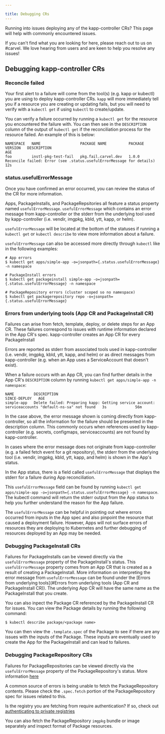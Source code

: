 ```yaml
---

title: Debugging CRs
---
```


Running into issues deploying any of the kapp-controller CRs? This page will help with commonly encountered issues.

If you can't find what you are looking for here, please reach out to us on #carvel. We love hearing from users and are keen to help you resolve any issues!

## Debugging kapp-controller CRs

### Reconcile failed
Your first alert to a failure
will come from the tool(s) (e.g. kapp or kubectl) you are using to deploy
kapp-controller CRs. `kapp` will more immediately tell you if a resource you are
creating or updating fails, but you will need to verify with a `kubectl get` if
using `kubectl` to create/update.

You can verify a failure occurred by running a `kubectl get` for the resource
you encountered the failure with. You can then see in the `DESCRIPTION` column
of the output of `kubectl get` if the reconciliation process for the resource
failed. An example of this is below:

```
NAMESPACE   NAME                  PACKAGE NAME          PACKAGE VERSION   DESCRIPTION                                                            AGE
foo         instl-pkg-test-fail   pkg.fail.carvel.dev   1.0.0             Reconcile failed: Error (see .status.usefulErrorMessage for details)   12s
```

### status.usefulErrorMessage
Once you have confirmed an error occurred, you can review the status of the CR
for more information.

Apps, PackageInstalls, and PackageRepsitories all feature a status property
named `usefulErrorMessage`. `usefulErrorMessage` which contains an error message
from kapp-controller or the stderr from the underlying tool used by
kapp-controller (i.e. vendir, imgpkg, kbld, ytt, kapp, or helm).

`usefulErrorMessage` will be located at the bottom of the statuses if running a
`kubectl get` or `kubectl describe` to view more information about a failure.

`usefulErrorMessage` can also be accessed more directly through `kubectl` like
in the following examples:

```
# App errors
$ kubectl get apps/simple-app -o=jsonpath={.status.usefulErrorMessage} -n namespace

# PackageInstall errors
$ kubectl get packageinstall simple-app -o=jsonpath={.status.usefulErrorMessage} -n namespace

# PackageRepository errors (cluster scoped so no namespace)
$ kubectl get packagerepository repo -o=jsonpath={.status.usefulErrorMessage}
```

### Errors from underlying tools (App CR and PackageInstall CR)

Failures can arise from fetch, template, deploy, or delete steps for an App CR.
These failures correspond to issues with runtime information declared in the App
CR's spec. kapp-controller creates an App CR for every PackageInstall 

Errors are reported as stderr from associated tools used in kapp-controller
(i.e. vendir, imgpkg, kbld, ytt, kapp, and helm) or as direct messages from
kapp-controller (e.g. when an App uses a ServiceAccount that doesn't exist). 

When a failure occurs with an App CR, you can find further details in the App
CR's `DESCRIPTION` column by running `kubectl get apps/simple-app -n namespace`:

```
NAME         DESCRIPTION                                                                                         SINCE-DEPLOY   AGE
simple-app   Delete failed: Preparing kapp: Getting service account: serviceaccounts "default-ns-sa" not found   3s             56m
```

In the case above, the error message shown is coming directly from
kapp-controller, so all the information for the failure should be presented in
the description column. This commonly occurs when references used by
kapp-controller (e.g. secrets, configmaps, serviceaccounts) are not found by
kapp-controller.

In cases where the error message does not originate from kapp-controller (e.g. a
failed fetch event for a git repository), the stderr from the underlying tool
(i.e. vendir, imgpkg, kbld, ytt, kapp, and helm) is shown in the App's status. 

In the App status, there is a field called `usefulErrorMessage` that displays
the stderr for a failure during App reconciliation.

This `usefulErrorMessage` field can be found by running `kubectl get
apps/simple-app -o=jsonpath={.status.usefulErrorMessage} -n namespace`.  The
kubectl command will return the stderr output from the App status to help you
further understand the reason for the App failure.

The `usefulErrorMessage` can be helpful in pointing out where errors occurred
from inputs in the App spec and also pinpoint the resource that caused a
deployment failure. However, Apps will not surface errors of resources they are
deploying to Kubernetes and further debugging of resources deployed by an App
may be needed.

### Debugging PackageInstall CRs

Failures for PackageInstalls can be viewed directly via the `usefulErrorMessage`
property of the PackageInstall's status. This `usefulErrorMessage` property
comes from an App CR that is created as a result of creating a PackageInstall.
More information on interpreting the error message from `usefulErrorMessage` can
be found under the [Errors from underlying tools](#Errors from underlying tools (App CR and PackageInstall CR)).  The underlying App
CR will have the same name as the PackageInstall that you create.

You can also inpect the Package CR referenced by the PackageInstall CR for issues. You can view the Package details by running the following command:

```
$ kubectl describe package/<package name>
```

You can then view the `.template.spec` of the Package to see if there are any
issues with the inputs of the Package. These inputs are eventually used to
create the App for the PackageInstall and can lead to failures.

### Debugging PackageRepository CRs

Failures for PackageRepositories can be viewed directly via the
`usefulErrorMessage` property of the PackageRepository's status. More information [here](#statususefulerrormessage)

A common source of errors is being unable to fetch the PackageRepository
contents. Please check the `.spec.fetch` portion of the PackageRepository spec for issues related to this.

Is the registry you are fetching from require authentication? If so, check out [authenticating to private registries](private-registry-auth.md)

You can also fetch the PackageRepository `imgpkg` bundle or image separately and inspect format of Package resources.
